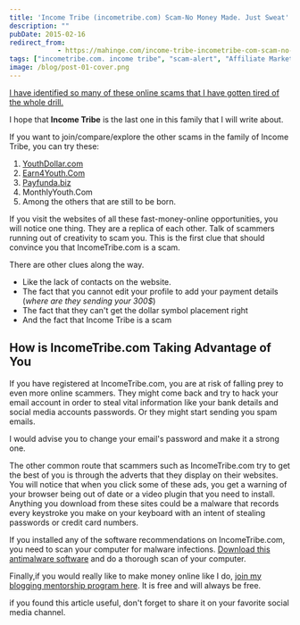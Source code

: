 ```yaml
---
title: 'Income Tribe (incometribe.com) Scam-No Money Made. Just Sweat'
description: ""
pubDate: 2015-02-16
redirect_from:
            - https://mahinge.com/income-tribe-incometribe-com-scam-no-money-made-just-sweat/
tags: ["incometribe.com. income tribe", "scam-alert", "Affiliate Marketing"]
image: /blog/post-01-cover.png
---
```

[I have identified so many of these online scams that I have gotten tired of the whole drill.](https://mahinge.com/scam-alert)

I hope that **Income Tribe** is the last one in this family that I will write about.

If you want to join/compare/explore the other scams in the family of Income Tribe, you can try these:

1.  [YouthDollar.com](https://mahinge.com/beware-youthdollar-com-youth-scammer/)
2.  [Earn4Youth.Com](https://mahinge.com/earn4youth-scam/)
3.  [Payfunda.biz](https://mahinge.com/earn4youth-scam/)
4.  MonthlyYouth.Com
5.  Among the others that are still to be born.

If you visit the websites of all these fast-money-online opportunities, you will notice one thing. They are a replica of each other. Talk of scammers running out of creativity to scam you. This is the first clue that should convince you that IncomeTribe.com is a scam.

There are other clues along the way.

- Like the lack of contacts on the website.
- The fact that you cannot edit your profile to add your payment details (_where are they sending your 300\$_)
- The fact that they can't get the dollar symbol placement right
- And the fact that Income Tribe is a scam

## How is IncomeTribe.com Taking Advantage of You

If you have registered at IncomeTribe.com, you are at risk of falling prey to even more online scammers. They might come back and try to hack your email account in order to steal vital information like your bank details and social media accounts passwords. Or they might start sending you spam emails.

I would advise you to change your email's password and make it a strong one.

The other common route that scammers such as IncomeTribe.com try to get the best of you is through the adverts that they display on their websites. You will notice that when you click some of these ads, you get a warning of your browser being out of date or a video plugin that you need to install. Anything you download from these sites could be a malware that records every keystroke you make on your keyboard with an intent of stealing passwords or credit card numbers.

If you installed any of the software recommendations on IncomeTribe.com, you need to scan your computer for malware infections. [Download this antimalware software](http://www.mb38.com/lnk.asp?o=6984&c=918271&a=164099) and do a thorough scan of your computer.

Finally,if you would really like to make money online like I do, [join my blogging mentorship program here](https://mahinge.com/start-free-blog/ "Blogscheme Mentorship Programme"). It is free and will always be free.

if you found this article useful, don't forget to share it on your favorite social media channel.
